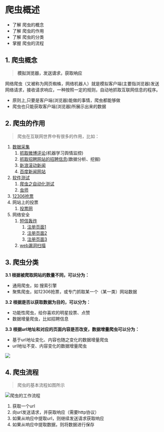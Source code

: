 # 爬虫概述

* 了解 爬虫的概念
* 了解 爬虫的作用
* 了解 爬虫的分类
* 掌握 爬虫的流程

## 1. 爬虫概念

> **模拟浏览器，发送请求，获取响应**

网络爬虫（又被称为网页蜘蛛，网络机器人）就是模拟客户端(主要指浏览器)发送网络请求，接收请求响应，一种按照一定的规则，自动地抓取互联网信息的程序。

* 原则上,只要是客户端(浏览器)能做的事情，爬虫都能够做
* 爬虫也只能获取客户端(浏览器)所展示出来的数据

## 2. 爬虫的作用



> 爬虫在互联网世界中有很多的作用，比如：

1. [数据采集](https://www.lagou.com/jobs/list\_Python%20%E7%88%AC%E8%99%AB?labelWords=\&fromSearch=true\&suginput=)
   1. [抓取微博评论](https://weibo.com/)(机器学习舆情监控)
   2. [抓取招聘网站的招聘信息](https://www.lagou.com/jobs/list\_python%E7%88%AC%E8%99%AB?px=default\&city=%E5%8C%97%E4%BA%AC#filterBox)(数据分析、挖掘)
   3. [新浪滚动新闻](https://news.sina.com.cn/roll/#pageid=153\&lid=2509\&k=\&num=50\&page=1)
   4. [百度新闻网站](http://news.baidu.com/)
2. [软件测试](https://www.lagou.com/jobs/list\_%E8%87%AA%E5%8A%A8%E5%8C%96%E6%B5%8B%E8%AF%95?city=%E5%8C%97%E4%BA%AC\&cl=false\&fromSearch=true\&labelWords=\&suginput=)
   1. [爬虫之自动化测试](https://blog.csdn.net/ZTZY520/article/details/53940127)
   2. [虫师](https://www.cnblogs.com/fnng/)
3. [12306抢票](http://www.12306.cn/mormhweb/)
4. 网站上的投票
   1. [投票网](https://www.toutoupiao.com/)
5. 网络安全
   1. [短信轰炸](https://www.sohu.com/a/232477043\_99936149)
      1. [注册页面1](https://hwid1.vmall.com/CAS/portal/userRegister/regbyphone.html?reqClientType=1\&loginChannel=1000002\&countryCode=cn\&loginUrl=https%3A%2F%2Fhwid1.vmall.com%2FCAS%2Fportal%2FcloudLogin.html\&service=https%3A%2F%2Fwww.hicloud.com%3A443%2Fothers%2Flogin.action\&lang=zh-cn\&themeName=red)
      2. [注册页面2](https://bcy.net/register)
      3. [注册页面3](http://member.chinaacc.com/member/register.shtm)
   2. [web漏洞扫描](https://paper.seebug.org/537/)

## 3. 爬虫分类

**3.1 根据被爬取网站的数量不同，可以分为：**

* 通用爬虫，如 搜索引擎
* 聚焦爬虫，如12306抢票，或专门抓取某一个（某一类）网站数据

**3.2 根据是否以获取数据为目的，可以分为：**

* 功能性爬虫，给你喜欢的明星投票、点赞
* 数据增量爬虫，比如招聘信息

**3.3 根据url地址和对应的页面内容是否改变，数据增量爬虫可以分为：**

* 基于url地址变化、内容也随之变化的数据增量爬虫
* url地址不变、内容变化的数据增量爬虫

![](http://localhost:4000/01-%E7%88%AC%E8%99%AB%E5%9F%BA%E7%A1%80/images/%E7%88%AC%E8%99%AB%E5%88%86%E7%B1%BB.png)

## 4. 爬虫流程



> 爬虫的基本流程如图所示

![爬虫的工作流程](http://localhost:4000/01-%E7%88%AC%E8%99%AB%E5%9F%BA%E7%A1%80/images/%E7%88%AC%E8%99%AB%E7%9A%84%E5%B7%A5%E4%BD%9C%E6%B5%81%E7%A8%8B.png)

1. 获取一个url
2. 向url发送请求，并获取响应（需要http协议）
3. 如果从响应中提取url，则继续发送请求获取响应
4. 如果从响应中提取数据，则将数据进行保存
